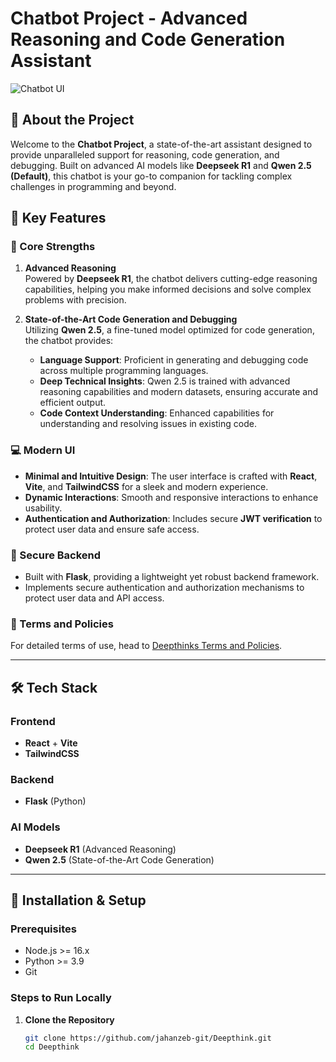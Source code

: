 # Chatbot Project - Advanced Reasoning and Code Generation Assistant

![Chatbot UI](https://via.placeholder.com/1200x400.png?text=Chatbot+UI+Preview)

## 🚀 About the Project

Welcome to the **Chatbot Project**, a state-of-the-art assistant designed to provide unparalleled support for reasoning, code generation, and debugging. Built on advanced AI models like **Deepseek R1** and **Qwen 2.5 (Default)**, this chatbot is your go-to companion for tackling complex challenges in programming and beyond.

## 🌟 Key Features

### 🔑 Core Strengths
1. **Advanced Reasoning**  
   Powered by **Deepseek R1**, the chatbot delivers cutting-edge reasoning capabilities, helping you make informed decisions and solve complex problems with precision.

2. **State-of-the-Art Code Generation and Debugging**  
   Utilizing **Qwen 2.5**, a fine-tuned model optimized for code generation, the chatbot provides:  
   - **Language Support**: Proficient in generating and debugging code across multiple programming languages.  
   - **Deep Technical Insights**: Qwen 2.5 is trained with advanced reasoning capabilities and modern datasets, ensuring accurate and efficient output.  
   - **Code Context Understanding**: Enhanced capabilities for understanding and resolving issues in existing code.

### 💻 Modern UI
- **Minimal and Intuitive Design**: The user interface is crafted with **React**, **Vite**, and **TailwindCSS** for a sleek and modern experience.  
- **Dynamic Interactions**: Smooth and responsive interactions to enhance usability.  
- **Authentication and Authorization**: Includes secure **JWT verification** to protect user data and ensure safe access.

### 🔐 Secure Backend
- Built with **Flask**, providing a lightweight yet robust backend framework.  
- Implements secure authentication and authorization mechanisms to protect user data and API access.

### 📜 Terms and Policies
For detailed terms of use, head to [Deepthinks Terms and Policies](https://deepthinks.netlify.app/terms).

---

## 🛠️ Tech Stack

### Frontend
- **React** + **Vite**
- **TailwindCSS**

### Backend
- **Flask** (Python)

### AI Models
- **Deepseek R1** (Advanced Reasoning)  
- **Qwen 2.5** (State-of-the-Art Code Generation)

---

## 🔧 Installation & Setup

### Prerequisites
- Node.js >= 16.x
- Python >= 3.9
- Git

### Steps to Run Locally

1. **Clone the Repository**  
   ```bash
   git clone https://github.com/jahanzeb-git/Deepthink.git
   cd Deepthink
